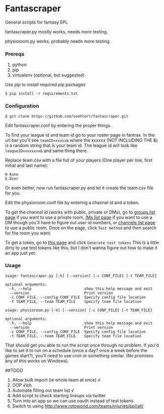 # Fantascraper
General scripts for fantasy EPL

fantascraper.py mostly works, needs more testing.

physioroom.py works, probably needs more testing.

### Prereqs

1. python
2. pip
3. virtualenv (optional, but suggested)

Use pip to install required pip packages
```
$ pip install -r requirements.txt
```

### Configuration

```
$ git clone https://github.com/soehlert/fantascraper.git
```

Edit fantascraper.conf by entering the proper things.

To find your league id and team id go to your roster page in fantrax. In the url bar you'll see `teamID=xxxxx&` where the xxxxxx (NOT INCLUDING THE &) is a random string that is your team id. The league id will look like `leagueID=xxxxxxx&` and same thing there.

Replace team.csv with a file full of your players (One player per line, first initial and last name):

```
H Kane
E Dier
```

Or even better, now run fantascraper.py and let it create the team.csv file for you.

Edit the physioroom.conf file by entering a channel id and a token.

To get the channel id (works with public, private or DMs), go to [groups.list page](https://api.slack.com/methods/groups.list/test) if you want to use a private room, [IMs list page](https://api.slack.com/methods/im.list/test) if you want to use a DM though you'll have to figure out user id numbers, or [channels list page](https://api.slack.com/methods/channels.list/test) to use a public room. Once on the page, click `Test method` and then search for the room you want.

To get a token, go to [this page](https://api.slack.com/web) and click `Generate test tokens` This is a little dirty to use test tokens like this, but I don't wanna figure out how to make it an app just yet.

### Usage

```
usage: fantascraper.py [-h] [--version] [-c CONF_FILE] [-t TEAM_FILE]

optional arguments:
  -h, --help                        show this help message and exit
  --version                         Print version
  -c CONF_FILE, --config CONF_FILE  Specify config file location
  -t TEAM_FILE, --team TEAM_FILE    Specify team file location
```

```
usage: physioroom.py [-h] [--version] [-c CONF_FILE] [-t TEAM_FILE]

optional arguments:
  -h, --help                        show this help message and exit
  --version                         Print version
  -c CONF_FILE, --config CONF_FILE  Specify config file location
  -t TEAM_FILE, --team TEAM_FILE    Specify team file location
```

That should get you able to run the script once through no problem. If you'd like to set it to run on a schedule (once a day? once a week before the games start?), you'll need to use cron or something similar. (No promises any of this works on Windows).

##TODO

1. Allow bulk import (ie whole team at once) √
2. OOP √ish
3. Automate filling out team list √
4. Add script to check starting lineups via twitter
5. Turn into an app so we can use oauth instead of test tokens
6. Switch to using http://www.rotoworld.com/teams/injuries/bpl/all/
